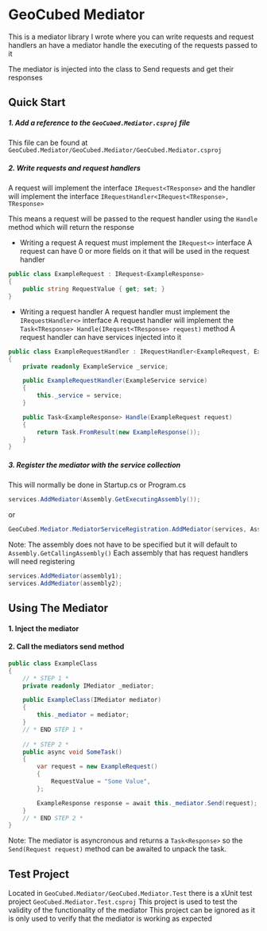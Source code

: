 # GeoCubed Mediator

This is a mediator library I wrote where you can write requests and request handlers an have a mediator handle the executing of the requests passed to it

The mediator is injected into the class to Send requests and get their responses

## Quick Start

##### 1. Add a reference to the `GeoCubed.Mediator.csproj` file
This file can be found at `GeoCubed.Mediator/GeoCubed.Mediator/GeoCubed.Mediator.csproj`

##### 2. Write requests and request handlers

A request will implement the interface `IRequest<TResponse>` and the handler will implement the interface `IRequestHandler<IRequest<TResponse>, TResponse>`

This means a request will be passed to the request handler using the `Handle` method which will return the response

- Writing a request
A request must implement the `IRequest<>` interface
A request can have 0 or more fields on it that will be used in the request handler
```csharp
public class ExampleRequest : IRequest<ExampleResponse>
{
    public string RequestValue { get; set; }
}
```

- Writing a request handler
A request handler must implement the `IRequestHandler<>` interface
A request handler will implement the `Task<TResponse> Handle(IRequest<TResponse> request)` method
A request handler can have services injected into it
```csharp
public class ExampleRequestHandler : IRequestHandler<ExampleRequest, ExampleResponse>
{
    private readonly ExampleService _service;

    public ExampleRequestHandler(ExampleService service)
    {
        this._service = service;
    }

    public Task<ExampleResponse> Handle(ExampleRequest request)
    {
        return Task.FromResult(new ExampleResponse());
    }
}
```

##### 3. Register the mediator with the service collection
This will normally be done in Startup.cs or Program.cs

```csharp
services.AddMediator(Assembly.GetExecutingAssembly());
```

or

```csharp
GeoCubed.Mediator.MediatorServiceRegistration.AddMediator(services, Assembly.GetExecutingAssembly());
```

Note:
The assembly does not have to be specified but it will default to `Assembly.GetCallingAssembly()`
Each assembly that has request handlers will need registering

```csharp
services.AddMediator(assembly1);
services.AddMediator(assembly2);
```

## Using The Mediator

#### 1. Inject the mediator
#### 2. Call the mediators send method

```csharp
public class ExampleClass
{
    // * STEP 1 *
    private readonly IMediator _mediator;

    public ExampleClass(IMediator mediator)
    {
        this._mediator = mediator;
    }
    // * END STEP 1 *
    
    // * STEP 2 *
    public async void SomeTask()
    {
        var request = new ExampleRequest()
        {
            RequestValue = "Some Value",
        };

        ExampleResponse response = await this._mediator.Send(request);
    }
    // * END STEP 2 *
}
```

Note:
The mediator is asyncronous and returns a `Task<Response>` so the `Send(Request request)` method can be awaited to unpack the task.

## Test Project

Located in `GeoCubed.Mediator/GeoCubed.Mediator.Test` there is a xUnit test project `GeoCubed.Mediator.Test.csproj`
This project is used to test the validity of the functionality of the mediator
This project can be ignored as it is only used to verify that the mediator is working as expected